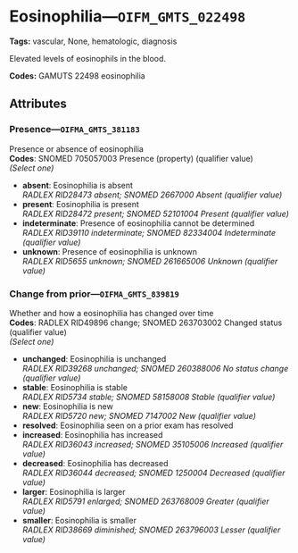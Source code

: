 # Eosinophilia—`OIFM_GMTS_022498`

**Tags:** vascular, None, hematologic, diagnosis

Elevated levels of eosinophils in the blood.

**Codes:** GAMUTS 22498 eosinophilia

## Attributes

### Presence—`OIFMA_GMTS_381183`

Presence or absence of eosinophilia  
**Codes**: SNOMED 705057003 Presence (property) (qualifier value)  
*(Select one)*

- **absent**: Eosinophilia is absent  
_RADLEX RID28473 absent; SNOMED 2667000 Absent (qualifier value)_
- **present**: Eosinophilia is present  
_RADLEX RID28472 present; SNOMED 52101004 Present (qualifier value)_
- **indeterminate**: Presence of eosinophilia cannot be determined  
_RADLEX RID39110 indeterminate; SNOMED 82334004 Indeterminate (qualifier value)_
- **unknown**: Presence of eosinophilia is unknown  
_RADLEX RID5655 unknown; SNOMED 261665006 Unknown (qualifier value)_

### Change from prior—`OIFMA_GMTS_839819`

Whether and how a eosinophilia has changed over time  
**Codes**: RADLEX RID49896 change; SNOMED 263703002 Changed status (qualifier value)  
*(Select one)*

- **unchanged**: Eosinophilia is unchanged  
_RADLEX RID39268 unchanged; SNOMED 260388006 No status change (qualifier value)_
- **stable**: Eosinophilia is stable  
_RADLEX RID5734 stable; SNOMED 58158008 Stable (qualifier value)_
- **new**: Eosinophilia is new  
_RADLEX RID5720 new; SNOMED 7147002 New (qualifier value)_
- **resolved**: Eosinophilia seen on a prior exam has resolved  
- **increased**: Eosinophilia has increased  
_RADLEX RID36043 increased; SNOMED 35105006 Increased (qualifier value)_
- **decreased**: Eosinophilia has decreased  
_RADLEX RID36044 decreased; SNOMED 1250004 Decreased (qualifier value)_
- **larger**: Eosinophilia is larger  
_RADLEX RID5791 enlarged; SNOMED 263768009 Greater (qualifier value)_
- **smaller**: Eosinophilia is smaller  
_RADLEX RID38669 diminished; SNOMED 263796003 Lesser (qualifier value)_